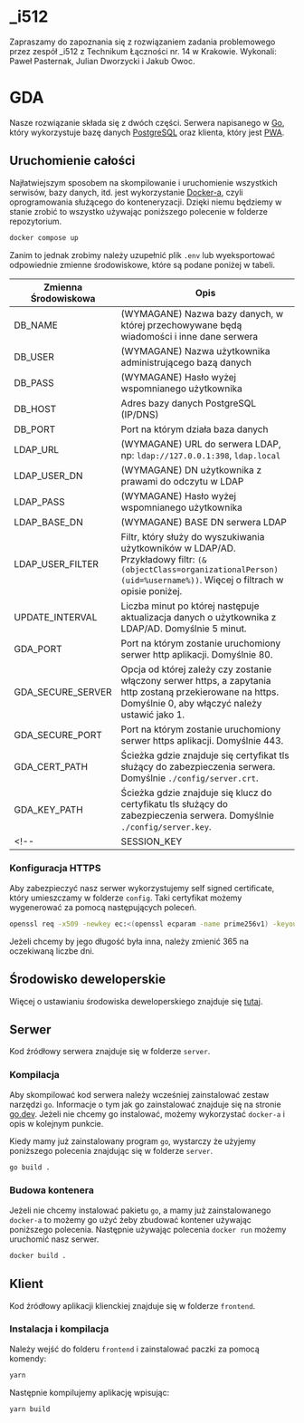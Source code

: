 # _i512
Zapraszamy do zapoznania się z rozwiązaniem zadania problemowego przez zespół _i512 z Technikum Łączności nr. 14 w Krakowie. Wykonali: Paweł Pasternak, Julian Dworzycki i Jakub Owoc.

# GDA

Nasze rozwiązanie składa się z dwóch części. Serwera napisanego
w [Go](https://go.dev/), który wykorzystuje bazę danych
[PostgreSQL](https://www.postgresql.org/) oraz klienta, który jest
[PWA](https://developer.mozilla.org/en-US/docs/Web/Progressive_web_apps).

## Uruchomienie całości

Najłatwiejszym sposobem na skompilowanie i uruchomienie wszystkich serwisów,
bazy danych, itd. jest wykorzystanie [Docker-a](https://www.docker.com), czyli
oprogramowania służącego do konteneryzacji. Dzięki niemu będziemy w stanie
zrobić to wszystko używając poniższego polecenie w folderze repozytorium.

```sh
docker compose up
```

Zanim to jednak zrobimy należy uzupełnić plik `.env` lub wyeksportować
odpowiednie zmienne środowiskowe, które są podane poniżej w tabeli.

| Zmienna Środowiskowa | Opis                                                                                                                                                                       |
|----------------------|----------------------------------------------------------------------------------------------------------------------------------------------------------------------------|
| DB_NAME              | (WYMAGANE) Nazwa bazy danych, w której przechowywane będą wiadomości i inne dane serwera                                                                                   |
| DB_USER              | (WYMAGANE) Nazwa użytkownika administrującego bazą danych                                                                                                                  |
| DB_PASS              | (WYMAGANE) Hasło wyżej wspomnianego użytkownika                                                                                                                            |
| DB_HOST              | Adres bazy danych PostgreSQL (IP/DNS)                                                                                                                                      |
| DB_PORT              | Port na którym działa baza danych                                                                                                                                          |
| LDAP_URL             | (WYMAGANE) URL do serwera LDAP, np: `ldap://127.0.0.1:398`, `ldap.local`                                                                                                   |
| LDAP_USER_DN         | (WYMAGANE) DN użytkownika z prawami do odczytu w LDAP                                                                                                                      |
| LDAP_PASS            | (WYMAGANE) Hasło wyżej wspomnianego użytkownika                                                                                                                            |
| LDAP_BASE_DN         | (WYMAGANE) BASE DN serwera LDAP                                                                                                                                            |
| LDAP_USER_FILTER     | Filtr, który służy do wyszukiwania użytkowników w LDAP/AD. Przykładowy filtr: `(&(objectClass=organizationalPerson)(uid=%username%))`. Więcej o filtrach w opisie poniżej. |
| UPDATE_INTERVAL      | Liczba minut po której następuje aktualizacja danych o użytkownika z LDAP/AD. Domyślnie 5 minut.                                                                           |
| GDA_PORT             | Port na którym zostanie uruchomiony serwer http aplikacji. Domyślnie 80.                                                                                                   |
| GDA_SECURE_SERVER    | Opcja od której zależy czy zostanie włączony serwer https, a zapytania http zostaną przekierowane na https. Domyślnie 0, aby włączyć należy ustawić jako 1.                |
| GDA_SECURE_PORT      | Port na którym zostanie uruchomiony serwer https aplikacji. Domyślnie 443.                                                                                                 |
| GDA_CERT_PATH        | Ścieżka gdzie znajduje się certyfikat tls służący do zabezpieczenia serwera. Domyślnie `./config/server.crt`.                                                              |
| GDA_KEY_PATH         | Ścieżka gdzie znajduje się klucz do certyfikatu tls służący do zabezpieczenia serwera. Domyślnie `./config/server.key`.                                                    |
<!-- | SESSION_KEY          | (WYMAGANE) Klucz (tekst) używany do szyfrowania sesji użytkowników w bazie danych                                                                                          | -->

### Konfiguracja HTTPS

<!-- in future automate this process in app -->
Aby zabezpieczyć nasz serwer wykorzystujemy self signed certificate, który
umieszczamy w folderze `config`. Taki certyfikat możemy wygenerować za pomocą
następujących poleceń.

```sh
openssl req -x509 -newkey ec:<(openssl ecparam -name prime256v1) -keyout server.key -out server.crt -days 365
```

Jeżeli chcemy by jego długość była inna, należy zmienić 365 na oczekiwaną liczbe
dni.

## Środowisko deweloperskie

Więcej o ustawianiu środowiska deweloperskiego znajduje się [tutaj](./docs/DevEnvironment.md).

## Serwer

Kod źródłowy serwera znajduje się w folderze `server`.

### Kompilacja

Aby skompilować kod serwera należy wcześniej zainstalować zestaw narzędzi `go`.
Informacje o tym jak go zainstalować znajduje się na stronie
[go.dev](https://go.dev/doc/install). Jeżeli nie chcemy go instalować, możemy
wykorzystać `docker-a` i opis w kolejnym punkcie.

Kiedy mamy już zainstalowany program `go`, wystarczy że użyjemy poniższego
polecenia znajdując się w folderze `server`.

```sh
go build .
```

### Budowa kontenera

Jeżeli nie chcemy instalować pakietu `go`, a mamy już zainstalowanego `docker-a`
to możemy go użyć żeby zbudować kontener używając poniższego polecenia.
Następnie używając polecenia `docker run` możemy uruchomić nasz serwer.

```sh
docker build .
```

## Klient

Kod źródłowy aplikacji klienckiej znajduje się w folderze `frontend`.

### Instalacja i kompilacja

Należy wejść do folderu `frontend` i zainstalować paczki za pomocą komendy:

```sh
yarn
```

Następnie kompilujemy aplikację wpisując:

```sh
yarn build
```

